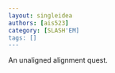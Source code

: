 ```yaml
---
layout: singleidea
authors: [ais523]
category: [SLASH'EM]
tags: []
---
```

An unaligned alignment quest.

